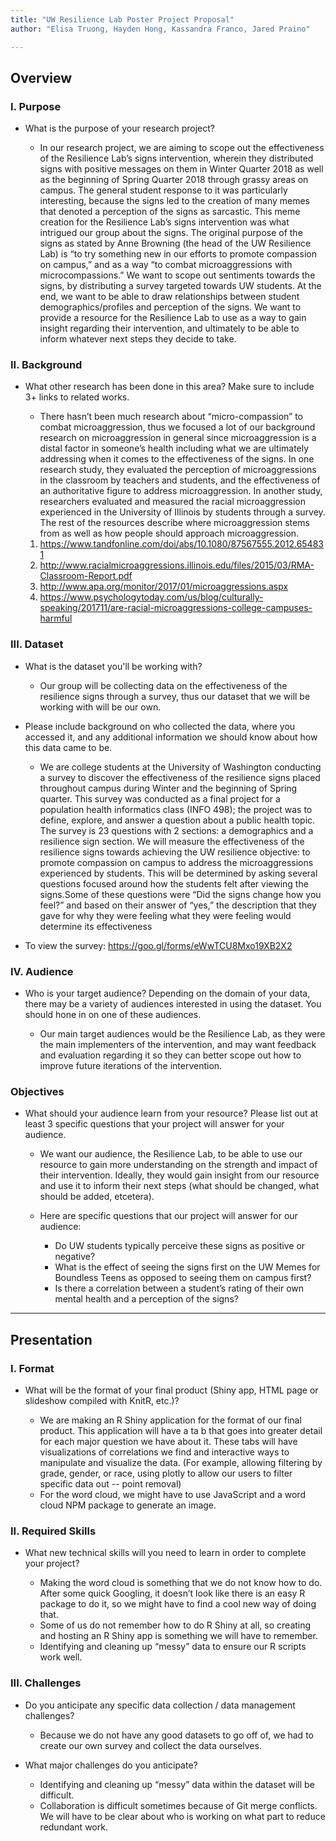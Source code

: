 ```yaml
---
title: "UW Resilience Lab Poster Project Proposal"
author: "Elisa Truong, Hayden Hong, Kassandra Franco, Jared Praino"

---
```



## Overview

### I. Purpose

- What is the purpose of your research project?

    - In our research project, we are aiming to scope out the effectiveness of the Resilience Lab’s signs intervention, wherein they distributed signs with positive messages on them in Winter Quarter 2018 as well as the beginning of Spring Quarter 2018 through grassy areas on campus. The general student response to it was particularly interesting, because the signs led to the creation of many memes that denoted a perception of the signs as sarcastic. This meme creation for the Resilience Lab’s signs intervention was what intrigued our group about the signs. The original purpose of the signs as stated by Anne Browning (the head of the UW Resilience Lab) is “to try something new in our efforts to promote compassion on campus,” and as a way “to combat microaggressions with microcompassions.” We want to scope out sentiments towards the signs, by distributing a survey targeted towards UW students. At the end, we want to be able to draw relationships between student demographics/profiles and perception of the signs. We want to provide a resource for the Resilience Lab to use as a way to gain insight regarding their intervention, and ultimately to be able to inform whatever next steps they decide to take. 

### II. Background

- What other research has been done in this area? Make sure to include 3+ links to related works.  

    - There hasn’t been much research about “micro-compassion” to combat microaggression, thus we focused a lot of our background research on microaggression in general since microaggression is a distal factor in someone’s health including what we are ultimately addressing when it comes to the effectiveness of the signs. In one research study, they evaluated the perception of microaggressions in the classroom by teachers and students, and the effectiveness of an authoritative figure to address microaggression. In another study, researchers evaluated and measured the racial microaggression experienced in the University of Illinois by students through a survey. The rest of the resources describe where microaggression stems from as well as how people should approach microaggression.

    1. https://www.tandfonline.com/doi/abs/10.1080/87567555.2012.654831 
    2. http://www.racialmicroaggressions.illinois.edu/files/2015/03/RMA-Classroom-Report.pdf 
    3. http://www.apa.org/monitor/2017/01/microaggressions.aspx 
    4. https://www.psychologytoday.com/us/blog/culturally-speaking/201711/are-racial-microaggressions-college-campuses-harmful 


### III. Dataset

- What is the dataset you'll be working with?

    - Our group will be collecting data on the effectiveness of the resilience signs through a survey, thus our dataset that we will be working with will be our own.
    
- Please include background on who collected the data, where you accessed it, and any additional information we should know about how this data came to be.

    - We are college students at the University of Washington conducting a survey to discover the effectiveness of the resilience signs placed throughout campus during Winter and the beginning of Spring quarter. This survey was conducted as a final project for a population health informatics class (INFO 498); the project was to define, explore, and answer a question about a public health topic. The survey is 23 questions with 2 sections: a demographics and a resilience sign section. We will measure the effectiveness of the resilience signs towards achieving the UW resilience objective: to promote compassion on campus to address the microaggressions experienced by students. This will be determined by asking several questions focused around how the students felt after viewing the signs.Some of these questions were “Did the signs change how you feel?” and based on their answer of “yes,” the description that they gave for why they were feeling what they were feeling would determine its effectiveness 

- To view the survey: https://goo.gl/forms/eWwTCU8Mxo19XB2X2


### IV. Audience

- Who is your target audience?  Depending on the domain of your data, there may be a variety of audiences interested in using the dataset. You should hone in on one of these audiences.

    - Our main target audiences would be the Resilience Lab, as they were the main implementers of the intervention, and may want feedback and evaluation regarding it so they can better scope out how to improve future iterations of the intervention.


### Objectives

- What should your audience learn from your resource? Please list out at least 3 specific questions that your project will answer for your audience.
    
    - We want our audience, the Resilience Lab, to be able to use our resource to gain more understanding on the strength and impact of their intervention. Ideally, they would gain insight from our resource and use it to inform their next steps (what should be changed, what should be added, etcetera).
    
    - Here are specific questions that our project will answer for our audience:
        
        - Do UW students typically perceive these signs as positive or negative?
        - What is the effect of seeing the signs first on the UW Memes for Boundless Teens as opposed to seeing them on campus first?
        - Is there a correlation between a student’s rating of their own mental health and a perception of the signs?

-----------

## Presentation

### I. Format

- What will be the format of your final product (Shiny app, HTML page or slideshow compiled with KnitR, etc.)?

    - We are making an R Shiny application for the format of our final product. This application will have a ta b that goes into greater detail for each major question we have about it. These tabs will have visualizations of correlations we find and interactive ways to manipulate and visualize the data. (For example, allowing filtering by grade, gender, or race, using plotly to allow our users to filter specific data out -- point removal)
    - For the word cloud, we might have to use JavaScript and a word cloud NPM package to generate an image. 


### II. Required Skills

- What new technical skills will you need to learn in order to complete your project?

    - Making the word cloud is something that we do not know how to do. After some quick Googling, it doesn’t look like there is an easy R package to do it, so we might have to find a cool new way of doing that.
    - Some of us do not remember how to do R Shiny at all, so creating and hosting an R Shiny app is something we will have to remember. 
    - Identifying and cleaning up “messy” data to ensure our R scripts work well. 


### III. Challenges

- Do you anticipate any specific data collection / data management challenges?

    - Because we do not have any good datasets to go off of, we had to create our own survey and collect the data ourselves. 

- What major challenges do you anticipate? 

    - Identifying and cleaning up  “messy” data within the dataset will be difficult. 
    - Collaboration is difficult sometimes because of Git merge conflicts. We will have to be clear about who is working on what part to reduce redundant work. 


